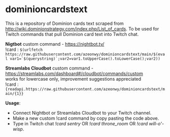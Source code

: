 # dominioncardstext


This is a repository of Dominion cards text scraped from http://wiki.dominionstrategy.com/index.php/List_of_cards. To be used for Twitch commands that pull Dominion card text into Twitch chat.

**Nigtbot** custom command - https://nightbot.tv/ <br>
!card : ```$(urlfetch https://raw.githubusercontent.com/azeonwy/dominioncardstext/main/$(eval var1=`$(querystring)`;var2=var1.toUpperCase().toLowerCase();var2))```

**Streamlabs Cloudbot** custom command - https://streamlabs.com/dashboard#/cloudbot/commands/custom <br>
works for lowercase only, improvement suggestions appreciated<br>
!card : ```{readapi.https://raw.githubusercontent.com/azeonwy/dominioncardstext/main/{1}}```

**Usage**:
- Connect Nightbot or Streamlabs Cloudbot to your Twitch channel.
- Make a new custom !card command by copy pasting the code above.
- Type in Twitch chat _!card sentry_ OR _!card throne_room_ OR _!card will-o'-wisp_.
